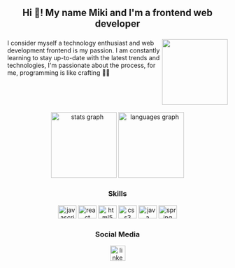 <h2 align="center">Hi 👋! My name Miki and I'm a frontend web developer</h2>

###

<img align="right" height="150" src="https://media0.giphy.com/media/l0HU7hfo5w7WlSHC0/giphy.gif?cid=ecf05e47kq8bwh2ijd27xc049v484ql4c5otd606em61v7gl&rid=giphy.gif&ct=g"  />

###

<p align="left">I consider myself a technology enthusiast and web development frontend is my passion.  I am constantly learning to stay up-to-date with the latest trends and technologies, I'm passionate about the process, for me, programming is like  crafting 👨‍💻</p>

###

<br clear="both">
<br clear="both">

<div align="center">
  <img src="https://github-readme-stats.vercel.app/api?hide_title=false&hide_rank=false&show_icons=true&include_all_commits=true&count_private=true&disable_animations=false&theme=nightowl&locale=en&hide_border=false&username=MikTL" height="150" alt="stats graph"  />
  <img src="https://github-readme-stats.vercel.app/api/top-langs?locale=en&hide_title=false&layout=compact&card_width=320&langs_count=5&theme=nightowl&hide_border=false&username=MikTL" height="150" alt="languages graph"  />
</div>

###
<h3 align="center">Skills</h3>
<div align="center">
  <img src="http://cdn.jsdelivr.net/gh/devicons/devicon/icons/javascript/javascript-original.svg" height="30" width="42" alt="javascript logo"  />
  <img src="https://cdn.jsdelivr.net/gh/devicons/devicon/icons/react/react-original.svg" height="30" width="42" alt="react logo"  />
  <img src="https://cdn.jsdelivr.net/gh/devicons/devicon/icons/html5/html5-original.svg" height="30" width="42" alt="html5 logo"  />
  <img src="https://cdn.jsdelivr.net/gh/devicons/devicon/icons/css3/css3-original.svg" height="30" width="42" alt="css3 logo"  />
  <img src="https://cdn.jsdelivr.net/gh/devicons/devicon/icons/java/java-original.svg" height="30" width="42" alt="java logo"  />
  <img src="https://cdn.jsdelivr.net/gh/devicons/devicon/icons/spring/spring-original.svg" height="30" width="42" alt="spring logo"  />
</div>

###
<h3 align="center">Social Media</h3>
<div align="center">
  <a href="https://www.linkedin.com/in/miki-tl/" target="_blank">
    <img src="https://img.shields.io/static/v1?message=LinkedIn&logo=linkedin&label=&color=0077B5&logoColor=white&labelColor=&style=plastic" height="35" alt="linkedin logo"  />
  </a>
</div>

###

<br clear="both">
